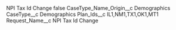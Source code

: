 <?xml version="1.0" encoding="UTF-8"?>
<CustomMetadata xmlns="http://soap.sforce.com/2006/04/metadata" xmlns:xsi="http://www.w3.org/2001/XMLSchema-instance" xmlns:xsd="http://www.w3.org/2001/XMLSchema">
    <label>NPI Tax Id Change</label>
    <protected>false</protected>
    <values>
        <field>CaseType_Name_Origin__c</field>
        <value xsi:type="xsd:string">Demographics</value>
    </values>
    <values>
        <field>CaseType__c</field>
        <value xsi:type="xsd:string">Demographics</value>
    </values>
    <values>
        <field>Plan_Ids__c</field>
        <value xsi:type="xsd:string">IL1,NM1,TX1,OK1,MT1</value>
    </values>
    <values>
        <field>Request_Name__c</field>
        <value xsi:type="xsd:string">NPI Tax Id Change</value>
    </values>
</CustomMetadata>
